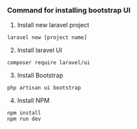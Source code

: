 ### Command for installing bootstrap UI

1. Install new laravel project
```
laravel new [project name] 
```

2. Install laravel UI
```
composer require laravel/ui 
```

3. Install Bootstrap
```
php artisan ui bootstrap 
```

4. Install NPM
```
npm install
npm run dev
```
